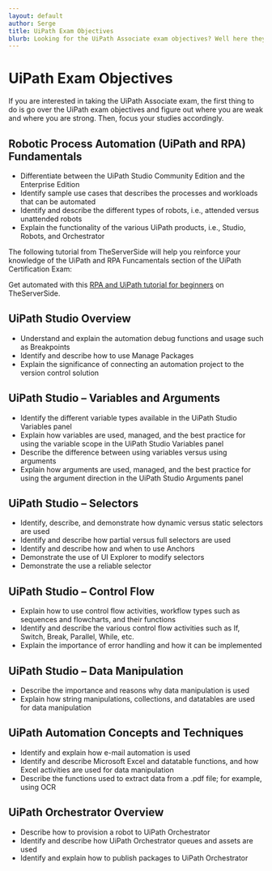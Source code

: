 ```yaml
---
layout: default
author: Serge
title: UiPath Exam Objectives
blurb: Looking for the UiPath Associate exam objectives? Well here they are!
---
```


# UiPath Exam Objectives

If you are interested in taking the UiPath Associate exam, the first thing to do is go over the UiPath exam objectives and figure out where you are weak and where you are strong. Then, focus your studies accordingly.

## Robotic Process Automation (UiPath and RPA) Fundamentals
- Differentiate between the UiPath Studio Community Edition and the Enterprise Edition
- Identify sample use cases that describes the processes and workloads that can be automated
- Identify and describe the different types of robots, i.e., attended versus unattended robots
- Explain the functionality of the various UiPath products, i.e., Studio, Robots, and Orchestrator

The following tutorial from TheServerSide will help you reinforce your knowledge of the UiPath and RPA Funcamentals section of the UiPath Certification Exam:

Get automated with this [RPA and UiPath tutorial for beginners](https://www.theserverside.com/video/Get-automated-with-this-RPA-and-UiPath-tutorial-for-beginners) on TheServerSide.

## UiPath Studio Overview
- Understand and explain the automation debug functions and usage such as Breakpoints
- Identify and describe how to use Manage Packages
- Explain the significance of connecting an automation project to the version control solution

## UiPath Studio – Variables and Arguments
- Identify the different variable types available in the UiPath Studio Variables panel
- Explain how variables are used, managed, and the best practice for using the variable scope in the UiPath Studio Variables panel
- Describe the difference between using variables versus using arguments
- Explain how arguments are used, managed, and the best practice for using the argument direction in the UiPath Studio Arguments panel

## UiPath Studio – Selectors
- Identify, describe, and demonstrate how dynamic versus static selectors are used
- Identify and describe how partial versus full selectors are used
- Identify and describe how and when to use Anchors
- Demonstrate the use of UI Explorer to modify selectors
- Demonstrate the use a reliable selector

## UiPath Studio – Control Flow
- Explain how to use control flow activities, workflow types such as sequences and flowcharts, and their functions
- Identify and describe the various control flow activities such as If, Switch, Break, Parallel, While, etc.
- Explain the importance of error handling and how it can be implemented

## UiPath Studio – Data Manipulation
- Describe the importance and reasons why data manipulation is used
- Explain how string manipulations, collections, and datatables are used for data manipulation

## UiPath Automation Concepts and Techniques
- Identify and explain how e-mail automation is used
- Identify and describe Microsoft Excel and datatable functions, and how Excel activities are used for data manipulation
- Describe the functions used to extract data from a .pdf file; for example, using OCR

## UiPath Orchestrator Overview
- Describe how to provision a robot to UiPath Orchestrator
- Identify and describe how UiPath Orchestrator queues and assets are used
- Identify and explain how to publish packages to UiPath Orchestrator
